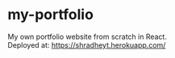 # my-portfolio
My own portfolio website from scratch in React.
<br>
Deployed at: <a href="https://shradheyt.herokuapp.com/">https://shradheyt.herokuapp.com/</a>
